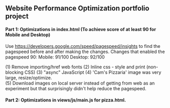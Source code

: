 ## Website Performance Optimization portfolio project

#### Part 1: Optimizations in index.html (To achieve score of at least 90 for Mobile and Desktop)

Use https://developers.google.com/speed/pagespeed/insights to find the pagespeed before and after making the changes.
Changes that enabled the pagespeed 90:
Mobile: 91/100
Desktop: 92/100

(1) Remove importing/href web fonts
(2) Inline css - style and print (non-blocking CSS)
(3) "async" JavaScript 
(4) 'Cam's Pizzaria' image was very large, resize/optimize.  
(5) Download images on local server instead of getting from web as an experiment but that surprisingly didn't help 
    reduce the pagespeed.




#### Part 2: Optimizations in views/js/main.js for pizza.html.

